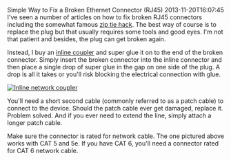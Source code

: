 Simple Way to Fix a Broken Ethernet Connector (RJ45)
2013-11-20T16:07:45
I've seen a number of articles on how to fix broken RJ45 connectors including the somewhat famous [zip tie hack](http://www.instructables.com/id/Repair-a-Broken-Ethernet-Plug/). The best way of course is to replace the plug but that usually requires some tools and good eyes. I'm not that patient and besides, the plug can get broken again.

Instead, I buy an [inline coupler](http://www.homedepot.com/p/GE-RJ45-In-Line-Network-Coupler-76751/202829385#.UozbesSkqaQ) and super glue it on to the end of the broken connector. Simply insert the broken connector into the inline connector and then place a single drop of super glue in the gap on one side of the plug. A drop is all it takes or you'll risk blocking the electrical connection with glue.

[![Inline network coupler](/content/images/blog/Windows-Live-Writer/Simple-Way-to-Fix-a-Broken_982B/inlinecoupler_thumb.jpg)](/content/images/blog/Windows-Live-Writer/Simple-Way-to-Fix-a-Broken_982B/inlinecoupler_2.jpg)

You'll need a short second cable (commonly referred to as a patch cable) to connect to the device. Should the patch cable ever get damaged, replace it. Problem solved. And if you ever need to extend the line, simply attach a longer patch cable.

Make sure the connector is rated for network cable. The one pictured above works with CAT 5 and 5e. If you have CAT 6, you'll need a connector rated for CAT 6 network cable.
